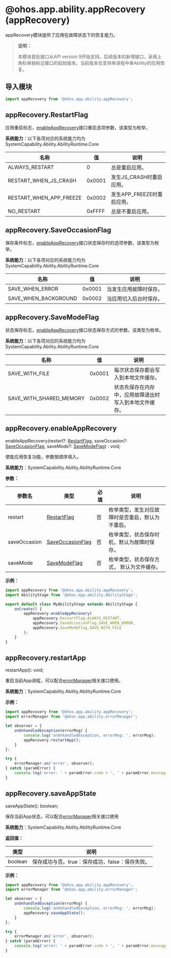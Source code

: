 # @ohos.app.ability.appRecovery (appRecovery)

appRecovery模块提供了应用在故障状态下的恢复能力。

> **说明：**
> 
> 本模块首批接口从API version 9开始支持。后续版本的新增接口，采用上角标单独标记接口的起始版本。当前版本仅支持单进程中单Ability的应用恢复。

## 导入模块
```ts
import appRecovery from '@ohos.app.ability.appRecovery';
```

## appRecovery.RestartFlag

应用重启标志，[enableAppRecovery](#apprecoveryenableapprecovery)接口重启选项参数，该类型为枚举。

**系统能力**：以下各项对应的系统能力均为SystemCapability.Ability.AbilityRuntime.Core

| 名称       | 值   | 说明       |
| ---------- | ---- | ---------- |
| ALWAYS_RESTART   | 0    | 总是重启应用。 |
| RESTART_WHEN_JS_CRASH   | 0x0001    | 发生JS_CRASH时重启应用。 |
| RESTART_WHEN_APP_FREEZE   | 0x0002    | 发生APP_FREEZE时重启应用。 |
| NO_RESTART           | 0xFFFF    | 总是不重启应用。 |

## appRecovery.SaveOccasionFlag

保存条件标志，[enableAppRecovery](#apprecoveryenableapprecovery)接口状态保存时的选项参数，该类型为枚举。

**系统能力**：以下各项对应的系统能力均为SystemCapability.Ability.AbilityRuntime.Core

| 名称                          | 值   | 说明                                                         |
| ----------------------------- | ---- | ------------------------------------------------------------ |
| SAVE_WHEN_ERROR            | 0x0001    | 当发生应用故障时保存。 |
| SAVE_WHEN_BACKGROUND            | 0x0002    | 当应用切入后台时保存。 |

## appRecovery.SaveModeFlag  

状态保存标志，[enableAppRecovery](#apprecoveryenableapprecovery)接口状态保存方式的参数，该类型为枚举。

**系统能力**：以下各项对应的系统能力均为SystemCapability.Ability.AbilityRuntime.Core

| 名称                          | 值   | 说明                                                         |
| ----------------------------- | ---- | ------------------------------------------------------------ |
| SAVE_WITH_FILE             | 0x0001    | 每次状态保存都会写入到本地文件缓存。 |
| SAVE_WITH_SHARED_MEMORY             | 0x0002    | 状态先保存在内存中，应用故障退出时写入到本地文件缓存。 |

## appRecovery.enableAppRecovery

enableAppRecovery(restart?: [RestartFlag](#apprecoveryrestartflag), saveOccasion?: [SaveOccasionFlag](#apprecoverysaveoccasionflag), saveMode?: [SaveModeFlag](#apprecoverysavemodeflag)) : void;

使能应用恢复功能，参数按顺序填入。

**系统能力**：SystemCapability.Ability.AbilityRuntime.Core

**参数：**

| 参数名 | 类型 | 必填 | 说明 |
| -------- | -------- | -------- | -------- |
| restart | [RestartFlag](#apprecoveryrestartflag) | 否 | 枚举类型，发生对应故障时是否重启，默认为不重启。 |
| saveOccasion | [SaveOccasionFlag](#apprecoverysaveoccasionflag) | 否 | 枚举类型，状态保存时机，默认为故障时保存。 |
| saveMode | [SaveModeFlag](#apprecoverysavemodeflag) | 否 | 枚举类型，状态保存方式， 默认为文件缓存。 |

**示例：**
    
```ts
import appRecovery from '@ohos.app.ability.appRecovery';
import AbilityStage from '@ohos.app.ability.AbilityStage';

export default class MyAbilityStage extends AbilityStage {
    onCreate() {
        appRecovery.enableAppRecovery(
            appRecovery.RestartFlag.ALWAYS_RESTART,
            appRecovery.SaveOccasionFlag.SAVE_WHEN_ERROR,
            appRecovery.SaveModeFlag.SAVE_WITH_FILE
        );
    }
}
```

## appRecovery.restartApp

restartApp(): void;

重启当前App进程，可以配合[errorManager](js-apis-app-ability-errorManager.md)相关接口使用。

**系统能力**：SystemCapability.Ability.AbilityRuntime.Core


**示例：**
    
```ts
import appRecovery from '@ohos.app.ability.appRecovery';
import errorManager from '@ohos.app.ability.errorManager';

let observer = {
    onUnhandledException(errorMsg) {
        console.log('onUnhandledException, errorMsg: ', errorMsg);
        appRecovery.restartApp();
    }
};

try {
    errorManager.on('error', observer);
} catch (paramError) {
    console.log('error: ' + paramError.code + ', ' + paramError.message);
}
```

## appRecovery.saveAppState

saveAppState(): boolean;

保存当前App状态，可以配合[errorManager](js-apis-app-ability-errorManager.md)相关接口使用

**系统能力**：SystemCapability.Ability.AbilityRuntime.Core

**返回值：**

| 类型 | 说明 |
| -------- | -------- |
| boolean | 保存成功与否。true：保存成功，false：保存失败。 |

**示例：**
    
```ts
import appRecovery from '@ohos.app.ability.appRecovery';
import errorManager from '@ohos.app.ability.errorManager';

let observer = {
    onUnhandledException(errorMsg) {
        console.log('onUnhandledException, errorMsg: ', errorMsg);
        appRecovery.saveAppState();
    }
};

try {
    errorManager.on('error', observer);
} catch (paramError) {
    console.log('error: ' + paramError.code + ', ' + paramError.message);
}
```
